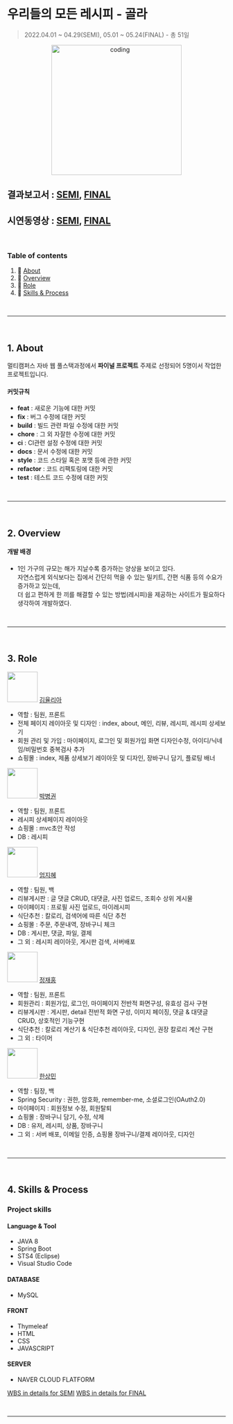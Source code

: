 # 우리들의 모든 레시피 - 골라

> 2022.04.01 ~ 04.29(SEMI), 05.01 ~ 05.24(FINAL) - 총 51일

<p align="center">
  <img src="https://user-images.githubusercontent.com/66001046/165883371-d2378c95-be65-451e-86b7-fbff7d6bc395.jpg" alt="coding" width="300px" />
</p>

## 결과보고서 : [SEMI](https://drive.google.com/file/d/1-5RUA6CJAL1iBL6NwASkwj_fSabBwaUA/view?usp=sharing), [FINAL](https://drive.google.com/file/d/13UMun56c8QK_Otzpv8Dl7ewMqGtNTH0U/view?usp=sharing)
## 시연동영상 : [SEMI](https://drive.google.com/file/d/10swsv9uMKr9eQhaI7Z5535aEUjn_6yOy/view?usp=sharing), [FINAL]()

​	


### Table of contents 

1. :scroll: [About](#idx1)
2. :open_file_folder: [Overview](#idx2)
3. :game_die: [Role](#idx3)
4. :mag_right: [Skills & Process](#idx4)

​	

---

​	
<a id="idx1"></a>
## 1. About

멀티캠퍼스 자바 웹 풀스택과정에서 **파이널 프로젝트** 주제로 선정되어 5명이서 작업한 프로젝트입니다.
​	

#### 커밋규칙

- **feat** : 새로운 기능에 대한 커밋
- **fix** : 버그 수정에 대한 커밋
- **build** : 빌드 관련 파일 수정에 대한 커밋
- **chore** : 그 외 자잘한 수정에 대한 커밋
- **ci** : CI관련 설정 수정에 대한 커밋
- **docs** : 문서 수정에 대한 커밋
- **style** : 코드 스타일 혹은 포맷 등에 관한 커밋
- **refactor** :  코드 리팩토링에 대한 커밋
- **test** : 테스트 코드 수정에 대한 커밋

​	

---

​	
<a id="idx2"></a>
## 2. Overview

#### 개발 배경

- 1인 가구의 규모는 해가 지날수록 증가하는 양상을 보이고 있다.<br>
자연스럽게 외식보다는 집에서 간단히 먹을 수 있는 밀키트, 간편 식품 등의 수요가 증가하고 있는데,<br>
더 쉽고 편하게 한 끼를 해결할 수 있는 방법(레시피)을 제공하는 사이트가 필요하다 생각하여 개발하였다.

​	

---

​	
<a id="idx3"></a>
## 3. Role

<img src="https://github.com/yuuulya.png" width="70" height="70"/> [김율리아](https://github.com/yuuulya) 

- 역할 : 팀원, 프론트
- 전체 페이지 레이아웃 및 디자인 : index, about, 메인, 리뷰, 레시피, 레시피 상세보기
- 회원 관리 및 가입 : 마이페이지, 로그인 및 회원가입 화면 디자인수정, 아이디/닉네임/비밀번호 중복검사 추가
- 쇼핑몰 : index, 제품 상세보기 레이아웃 및 디자인, 장바구니 담기, 플로팅 배너


<img src="https://github.com/martin1341.png" width="70" height="70"/> [박병권](https://github.com/martin1341)

- 역할 : 팀원, 프론트
- 레시피 상세페이지 레이아웃
- 쇼핑몰 : mvc초안 작성
- DB : 레시피


<img src="https://github.com/jihye-12.png" width="70" height="70"/> [엄지혜](https://github.com/jihye-12)

- 역할 : 팀원, 백
- 리뷰게시판 : 글 댓글 CRUD, 대댓글, 사진 업로드, 조회수 상위 게시물
- 마이페이지 : 프로필 사진 업로드, 마이레시피
- 식단추천 : 칼로리, 검색어에 따른 식단 추천
- 쇼핑몰 : 주문, 주문내역, 장바구니 체크
- DB : 게시판, 댓글, 파일, 결제
- 그 외 : 레시피 레이아웃, 게시판 검색, 서버배포

<img src="https://github.com/bohongu.png" width="70" height="70"/> [정재홍](https://github.com/bohongu) 

- 역할 : 팀원, 프론트
- 회원관리 : 회원가입, 로그인, 마이페이지 전반적 화면구성, 유효성 검사 구현
- 리뷰게시판 : 게시판, detail 전반적 화면 구성, 이미지 페이징, 댓글 & 대댓글 CRUD, 상호적인 기능구현
- 식단추천 : 칼로리 계산기 & 식단추천 레이아웃, 디자인, 권장 칼로리 계산 구현
- 그 외 : 타이머

<img src="https://github.com/tkdalsgks.png" width="70" height="70"/> [한상민](https://github.com/tkdalsgks) 

- 역할 : 팀장, 백
- Spring Security : 권한, 암호화, remember-me, 소셜로그인(OAuth2.0)
- 마이페이지 : 회원정보 수정, 회원탈퇴
- 쇼핑몰 : 장바구니 담기, 수정, 삭제
- DB : 유저, 레시피, 상품, 장바구니
- 그 외 : 서버 배포, 이메일 인증, 쇼핑몰 장바구니/결제 레이아웃, 디자인

​	

---

​	
<a id="idx4"></a>
## 4. Skills & Process

### Project skills 

#### Language & Tool

- JAVA 8
- Spring Boot
- STS4 (Eclipse)
- Visual Studio Code

#### DATABASE

- MySQL

#### FRONT

- Thymeleaf
- HTML
- CSS
- JAVASCRIPT

#### SERVER

- NAVER CLOUD FLATFORM


[WBS in details for SEMI](https://drive.google.com/file/d/1dXG8hgkojBOMTpra04fAqgpJq1lW5iKv/view)
[WBS in details for FINAL]()

​	

---

​	




